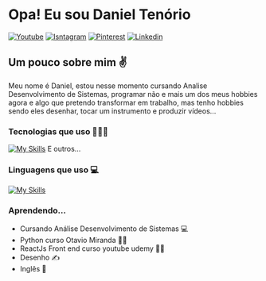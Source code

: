<h1 align="left">Opa! Eu sou Daniel Tenório</h1>

[![Youtube](https://img.shields.io/badge/YouTube-FF0000?style=for-the-badge&logo=youtube&logoColor=white)](https://www.youtube.com/@danielbatata1817/videos)
[![Isntagram](https://img.shields.io/badge/Instagram-E4405F?style=for-the-badge&logo=instagram&logoColor=white)](https://www.instagram.com/danieltenorio35/)
[![Pinterest](https://img.shields.io/badge/Pinterest-%23E60023.svg?&style=for-the-badge&logo=Pinterest&logoColor=white)](https://br.pinterest.com/danieltenorio2046/)
[![Linkedin](https://img.shields.io/badge/LinkedIn-0077B5?style=for-the-badge&logo=linkedin&logoColor=white)](https://www.linkedin.com/in/daniel-tenório-6471b0244/)

<h2 align="left">Um pouco sobre mim ✌️</h2>
Meu nome é Daniel, estou nesse momento cursando Analise Desenvolvimento de Sistemas, programar não e mais um dos meus hobbies agora e algo que pretendo transformar em trabalho, mas tenho hobbies sendo eles desenhar, tocar um instrumento e produzir vídeos...

### Tecnologias que uso 🧑🏻‍💻

[![My Skills](https://skillicons.dev/icons?i=discord,pr,ps,figma,vscode,github,git,vite&theme=light)](https://skillicons.dev) E outros...

### Linguagens que uso 💻

[![My Skills](https://skillicons.dev/icons?i=docker,mysql,py,django,html,css,sass,bootstrap,js,react&theme=light)](https://skillicons.dev)

### Aprendendo...
- Cursando Análise Desenvolvimento de Sistemas 💻
- Python curso Otavio Miranda 🧑‍💻
- ReactJs Front end curso youtube udemy 🧑‍💻
- Desenho ✍️
- Inglês 🔴
